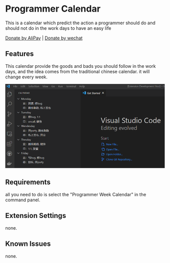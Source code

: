 # Programmer Calendar 

This is a calendar which predict the action a programmer should do and should not do in the work days to have an easy life

[Donate by AliPay](https://github.com/huanyingtianhe/ProgrammerCalendar/blob/master/media/alipay.jpg?raw=true)
|
[Donate by wechat](https://github.com/huanyingtianhe/ProgrammerCalendar/blob/master/media/wechatpay.jpg?raw=true)


## Features

This calendar provide the goods and bads you should follow in the work days, and the idea comes from the traditional chinese calendar. it will change every week.

![Package Explorer](./resources/programmer-calendar-screen.png)

## Requirements

all you need to do is select the  "Programmer Week Calendar" in the command panel.

## Extension Settings

none.

## Known Issues

none.